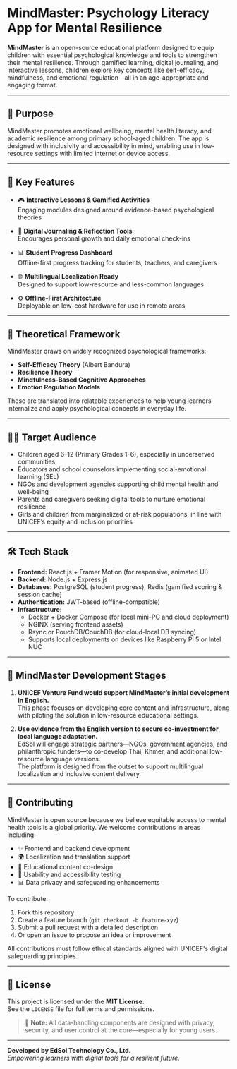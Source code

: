 # MindMaster: Psychology Literacy App for Mental Resilience

**MindMaster** is an open-source educational platform designed to equip children with essential psychological knowledge and tools to strengthen their mental resilience. Through gamified learning, digital journaling, and interactive lessons, children explore key concepts like self-efficacy, mindfulness, and emotional regulation—all in an age-appropriate and engaging format.

---

## 🌱 Purpose

MindMaster promotes emotional wellbeing, mental health literacy, and academic resilience among primary school-aged children. The app is designed with inclusivity and accessibility in mind, enabling use in low-resource settings with limited internet or device access.

---

## 🎯 Key Features

- 🎮 **Interactive Lessons & Gamified Activities**  
  Engaging modules designed around evidence-based psychological theories

- 📒 **Digital Journaling & Reflection Tools**  
  Encourages personal growth and daily emotional check-ins

- 📊 **Student Progress Dashboard**  
  Offline-first progress tracking for students, teachers, and caregivers

- 🌐 **Multilingual Localization Ready**  
  Designed to support low-resource and less-common languages

- ⚙️ **Offline-First Architecture**  
  Deployable on low-cost hardware for use in remote areas

---

## 🧠 Theoretical Framework

MindMaster draws on widely recognized psychological frameworks:
- **Self-Efficacy Theory** (Albert Bandura)
- **Resilience Theory**
- **Mindfulness-Based Cognitive Approaches**
- **Emotion Regulation Models**

These are translated into relatable experiences to help young learners internalize and apply psychological concepts in everyday life.

---

## 👩‍🏫 Target Audience

- Children aged 6–12 (Primary Grades 1–6), especially in underserved communities  
- Educators and school counselors implementing social-emotional learning (SEL)  
- NGOs and development agencies supporting child mental health and well-being  
- Parents and caregivers seeking digital tools to nurture emotional resilience  
- Girls and children from marginalized or at-risk populations, in line with UNICEF’s equity and inclusion priorities

---

## 🛠️ Tech Stack

- **Frontend:** React.js + Framer Motion (for responsive, animated UI)  
- **Backend:** Node.js + Express.js  
- **Databases:** PostgreSQL (student progress), Redis (gamified scoring & session cache)  
- **Authentication:** JWT-based (offline-compatible)  
- **Infrastructure:**  
  - Docker + Docker Compose (for local mini-PC and cloud deployment)  
  - NGINX (serving frontend assets)  
  - Rsync or PouchDB/CouchDB (for cloud-local DB syncing)  
  - Supports local deployments on devices like Raspberry Pi 5 or Intel NUC  

---

## 🚧 MindMaster Development Stages

1. **UNICEF Venture Fund would support MindMaster’s initial development in English.**  
   This phase focuses on developing core content and infrastructure, along with piloting the solution in low-resource educational settings.

2. **Use evidence from the English version to secure co-investment for local language adaptation.**  
   EdSol will engage strategic partners—NGOs, government agencies, and philanthropic funders—to co-develop Thai, Khmer, and additional low-resource language versions.  
   The platform is designed from the outset to support multilingual localization and inclusive content delivery.

---

## 🤝 Contributing

MindMaster is open source because we believe equitable access to mental health tools is a global priority. We welcome contributions in areas including:

- ✨ Frontend and backend development  
- 🌍 Localization and translation support  
- 📘 Educational content co-design  
- 🧪 Usability and accessibility testing  
- 📊 Data privacy and safeguarding enhancements

To contribute:
1. Fork this repository  
2. Create a feature branch (`git checkout -b feature-xyz`)  
3. Submit a pull request with a detailed description  
4. Or open an issue to propose an idea or improvement  

All contributions must follow ethical standards aligned with UNICEF's digital safeguarding principles.

---

## 📄 License

This project is licensed under the **MIT License**.  
See the `LICENSE` file for full terms and permissions.

> 🔐 **Note:** All data-handling components are designed with privacy, security, and user control at the core—especially for young users.

---

**Developed by EdSol Technology Co., Ltd.**  
*Empowering learners with digital tools for a resilient future.*
